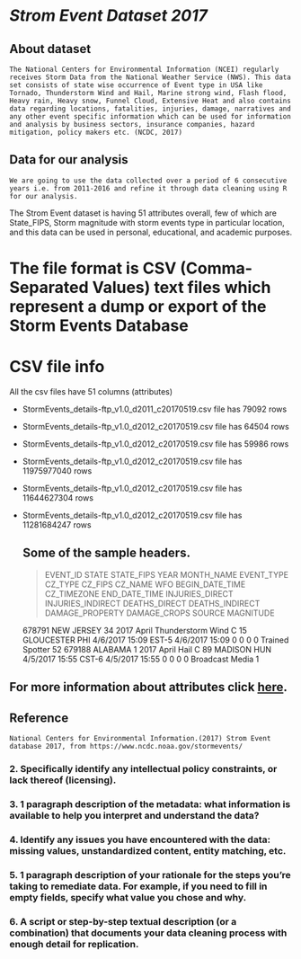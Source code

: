 
# **_Strom Event Dataset 2017_**

## About dataset
	The National Centers for Environmental Information (NCEI) regularly receives Storm Data from the National Weather Service (NWS). This data set consists of state wise occurrence of Event type in USA like Tornado, Thunderstorm Wind and Hail, Marine strong wind, Flash flood, Heavy rain, Heavy snow, Funnel Cloud, Extensive Heat and also contains data regarding locations, fatalities, injuries, damage, narratives and any other event specific information which can be used for information and analysis by business sectors, insurance companies, hazard mitigation, policy makers etc. (NCDC, 2017)

## Data for our analysis
	We are going to use the data collected over a period of 6 consecutive years i.e. from 2011-2016 and refine it through data cleaning using R for our analysis.

   The Strom Event dataset is having 51 attributes overall, few of which are State_FIPS, Storm magnitude with storm events type in particular location, and this data can be used in personal, educational, and academic purposes.

# The file format is CSV (Comma-Separated Values) text files which represent a dump or export of the Storm Events Database

# CSV file info
All the csv files have 51 columns (attributes)
* StormEvents_details-ftp_v1.0_d2011_c20170519.csv file has 79092 rows
*  StormEvents_details-ftp_v1.0_d2012_c20170519.csv file has 64504 rows
*  StormEvents_details-ftp_v1.0_d2012_c20170519.csv file has 59986 rows
* StormEvents_details-ftp_v1.0_d2012_c20170519.csv file has 11975977040 rows
* StormEvents_details-ftp_v1.0_d2012_c20170519.csv file has 11644627304 rows
* StormEvents_details-ftp_v1.0_d2012_c20170519.csv file has 11281684247 rows

   ## Some of the sample headers.

   > EVENT_ID	STATE	STATE_FIPS	YEAR	MONTH_NAME	EVENT_TYPE	CZ_TYPE	CZ_FIPS	CZ_NAME	WFO	BEGIN_DATE_TIME	CZ_TIMEZONE	END_DATE_TIME	INJURIES_DIRECT  	INJURIES_INDIRECT	DEATHS_DIRECT	DEATHS_INDIRECT	DAMAGE_PROPERTY	DAMAGE_CROPS	SOURCE	          MAGNITUDE

   678791 NEW JERSEY	34	2017	April	Thunderstorm Wind	C	15	GLOUCESTER	PHI	4/6/2017      15:09	EST-5	4/6/2017      15:09	           0	              0	                       0	  0			                              Trained Spotter	          52
   679188	ALABAMA	    1	2017	April	 Hail	            C	89	MADISON	HUN	    4/5/2017     15:55	CST-6	4/5/2017      15:55	           0	              0	                       0	  0			                              Broadcast Media	           1    
##  For more information about attributes click [here](https://www.ncdc.noaa.gov/stormevents/ftp.jsp).

## Reference
    National Centers for Environmental Information.(2017) Strom Event database 2017, from https://www.ncdc.noaa.gov/stormevents/

 ### 2. Specifically identify any intellectual policy constraints, or lack thereof (licensing).
 ### 3. 1 paragraph description of the metadata: what information is available to help you interpret and understand the data?
 ### 4. Identify any issues you have encountered with the data: missing values, unstandardized content, entity matching, etc.
 ### 5. 1 paragraph description of your rationale for the steps you’re taking to remediate data. For example, if you need to fill in empty fields, specify what value you chose and why.
 ### 6. A script or step-by-step textual description (or a combination) that documents your data cleaning process with enough detail for replication.
 
